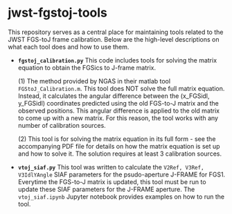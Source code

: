 # jwst-fgstoj-tools
This repository serves as a central place for maintaining tools related to the JWST FGS-toJ frame calibration. Below are the high-level descriptions on what each tool does and how to use them.

- **`fgstoj_calibration.py`**
This code includes tools for solving the matrix equation to obtain the FGSics to J-frame matrix. 

    (1) The method provided by NGAS in their matlab tool `FGStoJ_Calibration.m`. This tool does NOT solve the full matrix equation. Instead, it calculates the angular difference between the (x_FGSidl, y_FGSidl) coordinates predicted using the old FGS-to-J matrix and the observed positions. This angular difference is applied to the old matrix to come up with a new matrix. For this reason, the tool works with any number of calibration sources.
    
    (2) This tool is for solving the matrix equation in its full form - see the accompanying PDF file for details on how the matrix equation is set up and how to solve it. The solution requires at least 3 calibration sources.


- **`vtoj_siaf.py`**
This tool was written to calculate the `V2Ref, V3Ref, V3IdlYAngle` SIAF parameters for the psudo-aperture J-FRAME for FGS1. Everytime the FGS-to-J matrix is updated, this tool must be run to update these SIAF parameters for the J-FRAME aperture. The `vtoj_siaf.ipynb` Jupyter notebook provides examples on how to run the tool.
